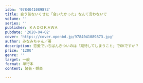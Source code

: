 ```yaml
---
isbn: '9784041089873'
title: 会う気ないくせに「会いたかった」なんて言わないで
volume: ''
series: ''
publisher: ＫＡＤＯＫＡＷＡ
pubdate: '2020-04-02'
cover: 'https://cover.openbd.jp/9784041089873.jpg'
author: みなみちゃん／著
description: 恋愛でいちばんきついのは「期待してしまうこと」でOKですか？
price: '1200'
genre: ''
target: 一般
format: 単行本
content: 諸芸・娯楽

---
```

